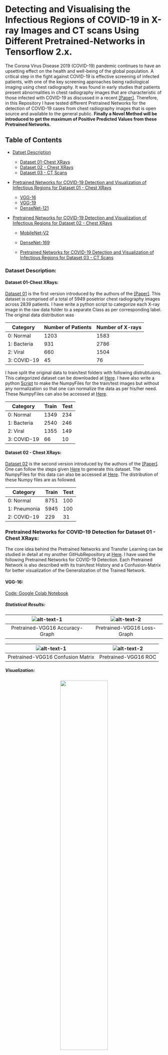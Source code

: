 # Detecting and Visualising the Infectious Regions of COVID-19 in X-ray Images and CT scans Using Different Pretrained-Networks in Tensorflow 2.x.
The Corona Virus Disease 2019 (COVID-19) pandemic continues to have an upsetting effect on the health and well-being of the global population. A critical step in the fight against COVID-19 is effective screening of infected patients, with one of the key screening approaches being radiological imaging using chest radiography. It was found in early studies that patients present abnormalities in chest radiography images that are characteristic of those infected with COVID-19 as discussed in a recent [[Paper]](https://arxiv.org/abs/2003.09871). Therefore, in this Repository I have tested different Pretrained Networks for the detection of COVID-19 cases from chest radiography images that is open source and available to the general public. **Finally a Novel Method will be introduced to get the maximum of Positive Predicted Values from these Pretrained Networks.**

## Table of Contents
  
  + [Datset Description](#dataset-description)
    + [Dataset 01-Chest XRays](#dataset-01-chest-xrays)
    + [Dataset 02 - Chest XRays](#dataset-02-chest-xrays)
    + [Dataset 03 - CT Scans](#dataset-03-ct-scans)
  
  + [Pretrained Networks for COVID-19 Detection and Visualization of Infectious Regions for Dataset 01 - Chest XRays](#pretrained-networks-for-covid-19-detection-for-dataset-01-chest-xrays)
    + [VGG-16](#vgg-16)
    + [VGG-19](#vgg-19)
    + [DenseNet-121](#densenet-121)
  
  
  + [Pretrained Networks for COVID-19 Detection and Visualization of Infectious Regions for Dataset 02 - Chest XRays](#pretrained-networks-for-covid-19-detection-for-dataset-02-chest-xrays)
    + [MobileNet-V2](#mobilenet-v2)
    + [DenseNet-169](#densenet-169)
    
    + [Pretrained Networks for COVID-19 Detection and Visualization of Infectious Regions for Dataset 03 - CT Scans](#pretrained-networks-for-covid-19-detection-for-dataset-03-ct-scans)
    
    
    
### Dataset Description:
#### Dataset 01-Chest XRays:
[Dataset 01](https://drive.google.com/drive/folders/1wHtxo0O0uZMZ-A71pK1PVRnC3hOvIF14?usp=sharing) is the first version introduced by the authors of the [[Paper]](https://arxiv.org/abs/2003.09871). This dataset is comprised of a total of 5949 posetrior chest radiography images across 2839 patients. I have write a python script to categorize each X-ray image in the raw data folder to a separate Class as per corresponding label. The original data distribution was

| Category    | Number of Patients | Number of X-rays |
| ----------  | -------------      | -------------    |
| 0: Normal   | 1203               | 1583             |
| 1: Bacteria | 931                | 2786             |
| 2: Viral    | 660                | 1504             |
| 3: COVID-19 | 45                 | 76               |

I have split the original data to train/test folders with following distrubtuions. This categorized dataset can be downloaded at [Here](https://drive.google.com/drive/folders/1wHtxo0O0uZMZ-A71pK1PVRnC3hOvIF14?usp=sharing). I have also write a python [Script](https://github.com/zeeshannisar/COVID-19/blob/master/datasets/Read%20Dataset%20and%20Make%20Numpy%20Files.ipynb) to make the NumpyFiles for the train/test images but without any normalization so that one can normalize the data as per his/her need. These NumpyFiles can also be accessed at [Here](https://drive.google.com/drive/folders/1zpwOSHDtdSuGFHB9MosBK6EdyPfQp2Hv?usp=sharing).

| Category    | Train | Test |
| ----------  | ----- | ---- |
| 0: Normal   | 1349  | 234  |
| 1: Bacteria | 2540  | 246  |
| 2: Viral    | 1355  | 149  |
| 3: COVID-19 | 66    | 10   |

#### Dataset 02 - Chest XRays: 
[Dataset 02](https://drive.google.com/drive/folders/1NLjyns6qJcQE8zZ8OZ-xfNMatcLLnMJO?usp=sharing) is the second version introduced by the authors of the [[Paper]](https://arxiv.org/abs/2003.09871). One can follow the steps given [Here](https://github.com/lindawangg/COVID-Net/blob/master/docs/COVIDx.md) to generate this dataset. The NumpyFiles for this data can also be accessed at [Here](https://drive.google.com/drive/folders/1NLjyns6qJcQE8zZ8OZ-xfNMatcLLnMJO?usp=sharing). The distribution of these Numpy files are as followed.

| Category    | Train | Test |
| ----------  | ----- | ---- |
| 0: Normal   | 8751  | 100  |
| 1: Pneumonia | 5945  | 100  |
| 2: COVID-19 | 229    | 31   |

### Pretrained Networks for COVID-19 Detection for Dataset 01 - Chest XRays:
The core idea behind the Pretrained Networks and Transfer Learning can be studied in detail at my another GitHubRepository at [Here](https://github.com/zeeshannisar/Transfer-Learning-and-Fine-Tuning-with-Pre-Trained-Networks). I have used the following Pretrained Networks for COVID-19 Detection. Each Pretrained Network is also described with its train/test History and a Confusion-Matrix for better visualization of the Generalization of the Trained Network.

#### VGG-16:
[Code: Google Colab Notebook](https://github.com/zeeshannisar/COVID-19/blob/master/Implementations/dataset%2001/Vgg16-Transfer%20Learning-COVID19-dataset%2001.ipynb)


##### Statistical Results:

|![alt-text-1](https://github.com/zeeshannisar/COVID-19/blob/master/Train-Test%20History/dataset%2001/Accuracy/VGG16-Accuracy-Graph.png "Accuracy") | ![alt-text-2](https://github.com/zeeshannisar/COVID-19/blob/master/Train-Test%20History/dataset%2001/Loss/VGG16-loss-Graph.png "Loss") |
|:---:|:---:|
| Pretrained-VGG16 Accuracy-Graph | Pretrained-VGG16 Loss-Graph |


|![alt-text-1](https://github.com/zeeshannisar/COVID-19/blob/master/ReadMe%20Images/dataset%2001/VGG16-cm.png "Confusion Matrix") | ![alt-text-2](https://github.com/zeeshannisar/COVID-19/blob/master/ReadMe%20Images/dataset%2001/VGG16-roc.png "ROC Curve") |
|:---:|:---:|
| Pretrained-VGG16 Confusion Matrix | Pretrained-VGG16 ROC |

##### Visualization:
<p align="center">
    <img src="https://github.com/zeeshannisar/COVID-19/blob/master/ReadMe%20Images/dataset%2001/VGG16-visualization.png", width=55%, height=55%>
</p>


#### VGG-19:

##### Implementation:
[Code: Google Colab Notebook](https://github.com/zeeshannisar/COVID-19/blob/master/Implementations/dataset%2001/Vgg19-Transfer%20Learning-COVID19-dataset%2001.ipynb)


##### Statistical Results:

|![alt-text-1](https://github.com/zeeshannisar/COVID-19/blob/master/Train-Test%20History/dataset%2001/Accuracy/VGG19-Accuracy-Graph.png "Accuracy") | ![alt-text-2](https://github.com/zeeshannisar/COVID-19/blob/master/Train-Test%20History/dataset%2001/Loss/VGG19-loss-Graph.png "Loss") |
|:---:|:---:|
| Pretrained-VGG19 Accuracy-Graph | Pretrained-VGG19 Loss-Graph |


|![alt-text-1](https://github.com/zeeshannisar/COVID-19/blob/master/ReadMe%20Images/dataset%2001/VGG19-cm.png "Confusion Matrix") | ![alt-text-2](https://github.com/zeeshannisar/COVID-19/blob/master/ReadMe%20Images/dataset%2001/VGG19-roc.png "ROC Curve") |
|:---:|:---:|
| Pretrained-VGG19 Confusion Matrix | Pretrained-VGG19 ROC |

##### Visualization:
<p align="center">
    <img src="https://github.com/zeeshannisar/COVID-19/blob/master/ReadMe%20Images/dataset%2001/VGG19-visualization.png", width=55%, height=55%>
</p>


#### DenseNet-121:
[Code: Google Colab Notebook](https://github.com/zeeshannisar/COVID-19/blob/master/Implementations/dataset%2001/DenseNet121-Transfer%20Learning-COVID19-dataset%2001.ipynb)


##### Statistical Results:

|![alt-text-1](https://github.com/zeeshannisar/COVID-19/blob/master/Train-Test%20History/dataset%2001/Accuracy/DenseNet121-Accuracy-Graph.png "Accuracy") | ![alt-text-2](https://github.com/zeeshannisar/COVID-19/blob/master/Train-Test%20History/dataset%2001/Loss/DenseNet121-loss-Graph.png "Loss") |
|:---:|:---:|
| Pretrained-DenseNet121 Accuracy-Graph | Pretrained-DenseNet121 Loss-Graph |

|![alt-text-1](https://github.com/zeeshannisar/COVID-19/blob/master/ReadMe%20Images/dataset%2001/DenseNet121-cm.png "Confusion Matrix") | ![alt-text-2](https://github.com/zeeshannisar/COVID-19/blob/master/ReadMe%20Images/dataset%2001/DenseNet121-roc.png "ROC Curve") |
|:---:|:---:|
| Pretrained-DenseNet121 Confusion Matrix | Pretrained-DenseNet121 ROC |

##### Visualization:
<p align="center">
    <img src="https://github.com/zeeshannisar/COVID-19/blob/master/ReadMe%20Images/dataset%2001/DenseNet121-visualization-0.png", width=55%, height=55%>
</p>

### Pretrained Networks for COVID-19 Detection for Dataset 02 - Chest XRays:

#### MobileNet-V2:
[Code: Google Colab Notebook](https://github.com/zeeshannisar/COVID-19/blob/master/Implementations/dataset%2002/MobileNetV2-Transfer%20Learning-COVID19-dataset%2002.ipynb)


##### Statistical Results:

|![alt-text-1](https://github.com/zeeshannisar/COVID-19/blob/master/Train-Test%20History/dataset02/Accuracy/MobileNetV2-Accuracy-Graph.png "Accuracy") | ![alt-text-2](https://github.com/zeeshannisar/COVID-19/blob/master/Train-Test%20History/dataset02/Loss/Pretrained-MobileNetV2-loss-Graph.png "Loss") |
|:---:|:---:|
| Pretrained-MobileNetV2 Accuracy-Graph | Pretrained-MobileNetV2 Loss-Graph |


|![alt-text-1](https://github.com/zeeshannisar/COVID-19/blob/master/ReadMe%20Images/dataset%2002/mobilenetv2-cm.png "Confusion Matrix") | ![alt-text-2](https://github.com/zeeshannisar/COVID-19/blob/master/ReadMe%20Images/dataset%2002/mobilenetv2-roc.png "ROC Curve") |
|:---:|:---:|
| Pretrained-MobileNetV2 Confusion Matrix | Pretrained-MobileNetV2 ROC |

##### Visualization:
<p align="center">
    <img src="https://github.com/zeeshannisar/COVID-19/blob/master/ReadMe%20Images/dataset%2002/mobilenetv2-visualization.png", width=55%, height=55%>
</p>

#### DenseNet-169:
[Code: Google Colab Notebook](https://github.com/zeeshannisar/COVID-19/blob/master/Implementations/dataset%2002/DenseNet169-Transfer%20Learning-COVID19-dataset%2002.ipynb)

##### Statistical Results:

|![alt-text-1](https://github.com/zeeshannisar/COVID-19/blob/master/Train-Test%20History/dataset02/Accuracy/DenseNet169-Accuracy-Graph.png "Accuracy") | ![alt-text-2](https://github.com/zeeshannisar/COVID-19/blob/master/Train-Test%20History/dataset02/Loss/Pretrained-DenseNet169-loss-Graph.png "Loss") |
|:---:|:---:|
| Pretrained-DenseNet169 Accuracy-Graph | Pretrained-DenseNet169 Loss-Graph |


|![alt-text-1](https://github.com/zeeshannisar/COVID-19/blob/master/ReadMe%20Images/dataset%2002/denseNet169-cm.png "Confusion Matrix") | ![alt-text-2](https://github.com/zeeshannisar/COVID-19/blob/master/ReadMe%20Images/dataset%2002/denseNet169-roc.png "ROC Curve") |
|:---:|:---:|
| Pretrained-DenseNet169 Confusion Matrix | Pretrained-DenseNet169 ROC |

##### Visualization:
<p align="center">
    <img src="https://github.com/zeeshannisar/COVID-19/blob/master/ReadMe%20Images/dataset%2002/densenet169-visualization.png", width=55%, height=55%>
</p>

### Pretrained Networks for COVID-19 Detection and Visualization of Infectious Regions for Dataset 03 - CT Scans:
